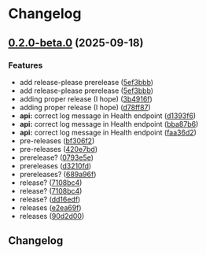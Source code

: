 # Changelog

## [0.2.0-beta.0](https://github.com/gwchar2/ParkSpotTLV/compare/v0.1.0-beta.0...v0.2.0-beta.0) (2025-09-18)


### Features

* add release-please prerelease ([5ef3bbb](https://github.com/gwchar2/ParkSpotTLV/commit/5ef3bbb2b0cf341425a54935b3e0c02654c7e594))
* add release-please prerelease ([5ef3bbb](https://github.com/gwchar2/ParkSpotTLV/commit/5ef3bbb2b0cf341425a54935b3e0c02654c7e594))
* adding proper release (I hope) ([3b4916f](https://github.com/gwchar2/ParkSpotTLV/commit/3b4916f5a3a799b205ad6af5637b5995a122ceb7))
* adding proper release (I hope) ([d78ff87](https://github.com/gwchar2/ParkSpotTLV/commit/d78ff8722263a416b602a4b8bff3fe2135e05737))
* **api:** correct log message in Health endpoint ([d1393f6](https://github.com/gwchar2/ParkSpotTLV/commit/d1393f67cc6af0dbd39057fec46463952e9248f3))
* **api:** correct log message in Health endpoint ([bba87b6](https://github.com/gwchar2/ParkSpotTLV/commit/bba87b63a9fec72242fabbe0c367f9a0ae2f834f))
* **api:** correct log message in Health endpoint ([faa36d2](https://github.com/gwchar2/ParkSpotTLV/commit/faa36d2ae1b34f78ea5642f34b7e8a720fa70d56))
* pre-releases ([bf306f2](https://github.com/gwchar2/ParkSpotTLV/commit/bf306f2ee5761b7077516219804fc1d27ccc4f9e))
* pre-releases ([420e7bd](https://github.com/gwchar2/ParkSpotTLV/commit/420e7bdbf047da7a0865c45c75ded873a0e96efa))
* prerelease? ([0793e5e](https://github.com/gwchar2/ParkSpotTLV/commit/0793e5e1c4e71e74086efee89c34c8ece3ae1891))
* prereleases ([d3210fd](https://github.com/gwchar2/ParkSpotTLV/commit/d3210fde4bc0fc5a361bd1a5351c8cede05248b9))
* prereleases? ([689a96f](https://github.com/gwchar2/ParkSpotTLV/commit/689a96f326a015dfe0a30b5422b14cca42fdc851))
* release? ([7108bc4](https://github.com/gwchar2/ParkSpotTLV/commit/7108bc4339da6244bc746f84063438c8e9fc6943))
* release? ([7108bc4](https://github.com/gwchar2/ParkSpotTLV/commit/7108bc4339da6244bc746f84063438c8e9fc6943))
* release? ([dd16edf](https://github.com/gwchar2/ParkSpotTLV/commit/dd16edfa9091b2081088617a5b7d48c9f6147eba))
* releases ([e2ea69f](https://github.com/gwchar2/ParkSpotTLV/commit/e2ea69ff3b3bea04891a74c20b1b447c15764bf5))
* releases ([90d2d00](https://github.com/gwchar2/ParkSpotTLV/commit/90d2d00a73449f53414861bf0aa1ba213c17678c))

## Changelog
